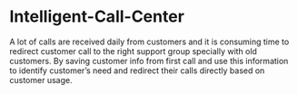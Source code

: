 # Intelligent-Call-Center
A lot of calls are received daily from customers and it is consuming time to redirect customer call to the right support group specially with old customers. By saving customer info from first call and use this information to identify customer’s need and redirect their calls directly based on customer usage.
